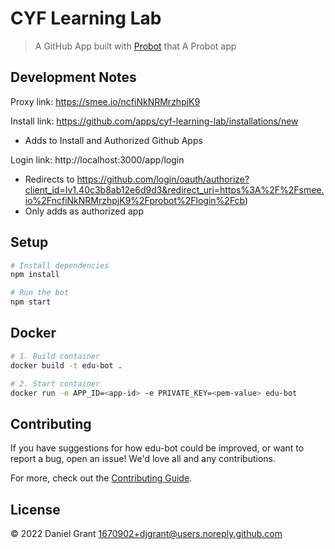 # CYF Learning Lab

> A GitHub App built with [Probot](https://github.com/probot/probot) that A Probot app

## Development Notes

Proxy link: https://smee.io/ncfiNkNRMrzhpjK9

Install link: https://github.com/apps/cyf-learning-lab/installations/new

- Adds to Install and Authorized Github Apps

Login link: http://localhost:3000/app/login

- Redirects to https://github.com/login/oauth/authorize?client_id=Iv1.40c3b8ab12e6d9d3&redirect_uri=https%3A%2F%2Fsmee.io%2FncfiNkNRMrzhpjK9%2Fprobot%2Flogin%2Fcb)
- Only adds as authorized app

## Setup

```sh
# Install dependencies
npm install

# Run the bot
npm start
```

## Docker

```sh
# 1. Build container
docker build -t edu-bot .

# 2. Start container
docker run -e APP_ID=<app-id> -e PRIVATE_KEY=<pem-value> edu-bot
```

## Contributing

If you have suggestions for how edu-bot could be improved, or want to report a bug, open an issue! We'd love all and any contributions.

For more, check out the [Contributing Guide](CONTRIBUTING.md).

## License

© 2022 Daniel Grant <1670902+djgrant@users.noreply.github.com>
